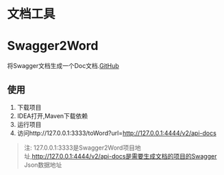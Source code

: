 # 文档工具

# Swagger2Word

将Swagger文档生成一个Doc文档.[GitHub](https://github.com/stq957023588/swagger2word)

## 使用

1. 下载项目
2. IDEA打开,Maven下载依赖
3. 运行项目
4. 访问http://127.0.0.1:3333/toWord?url=http://127.0.0.1:4444/v2/api-docs

> 注: 127.0.0.1:3333是Swagger2Word项目地址,http://127.0.0.1:4444/v2/api-docs是需要生成文档的项目的Swagger Json数据地址
